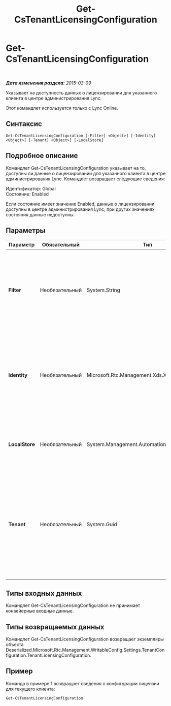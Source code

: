 ﻿---
title: Get-CsTenantLicensingConfiguration
TOCTitle: Get-CsTenantLicensingConfiguration
ms:assetid: 0df23143-f1aa-4850-b0f7-750422762925
ms:mtpsurl: https://technet.microsoft.com/ru-ru/library/Dn362770(v=OCS.15)
ms:contentKeyID: 56270527
ms.date: 05/19/2016
mtps_version: v=OCS.15
ms.translationtype: HT
---

# Get-CsTenantLicensingConfiguration

 

_**Дата изменения раздела:** 2015-03-09_

Указывает на доступность данных о лицензировании для указанного клиента в центре администрирования Lync.

Этот командлет используется только с Lync Online.

## Синтаксис

    Get-CsTenantLicensingConfiguration [-Filter] <Object>] [-Identity] <Object>] [-Tenant] <Object>] [-LocalStore]

## Подробное описание

Командлет Get-CsTenantLicensingConfiguration указывает на то, доступны ли данные о лицензировании для указанного клиента в центре администрирования Lync. Командлет возвращает следующие сведения:

Идентификатор: Global  
Состояние: Enabled

Если состояние имеет значение Enabled, данные о лицензировании доступны в центре администрирования Lync; при других значениях состояния данные недоступны.

## Параметры


<table>
<colgroup>
<col style="width: 25%" />
<col style="width: 25%" />
<col style="width: 25%" />
<col style="width: 25%" />
</colgroup>
<thead>
<tr class="header">
<th>Параметр</th>
<th>Обязательный</th>
<th>Тип</th>
<th>Описание</th>
</tr>
</thead>
<tbody>
<tr class="odd">
<td><p><strong>Filter</strong></p></td>
<td><p>Необязательный</p></td>
<td><p>System.String</p></td>
<td><p>Позволяет использовать подстановочные знаки для получения коллекции настроек конфигурации лицензирования клиента. Поскольку каждый клиент ограничен одной глобальной коллекцией настроек конфигурации лицензирования, использовать параметр Filter не требуется.</p></td>
</tr>
<tr class="even">
<td><p><strong>Identity</strong></p></td>
<td><p>Необязательный</p></td>
<td><p>Microsoft.Rtc.Management.Xds.XdsIdentity</p></td>
<td><p>Указывает возвращаемую коллекцию настроек конфигурации лицензирования клиента. Поскольку каждый клиент ограничен одной глобальной коллекцией настроек конфигурации лицензирования, включать этот параметр при выполнении командлета Get-CsTenantLicensingConfiguration не требуется.</p></td>
</tr>
<tr class="odd">
<td><p><strong>LocalStore</strong></p></td>
<td><p>Необязательный</p></td>
<td><p>System.Management.Automation.SwitchParameter</p></td>
<td><p>Возвращает данные конфигурации лицензирования клиента из локальной реплики центрального хранилища управления, а не из самого хранилища.</p></td>
</tr>
<tr class="even">
<td><p><strong>Tenant</strong></p></td>
<td><p>Необязательный</p></td>
<td><p>System.Guid</p></td>
<td><p>Глобальный уникальный идентификатор (GUID) учетной записи клиента, для которой возвращаются параметры лицензирования. Например:</p>
<p>–Tenant &quot;38aad667-af54-4397-aaa7-e94c79ec2308&quot;</p>
<p>Идентификатор каждого из клиентов можно получить с помощью следующей команды:</p>
<p>Get-CsTenant | Select-Object DisplayName, TenantID</p></td>
</tr>
</tbody>
</table>


## Типы входных данных

Командлет Get-CsTenantLicensingConfiguration не принимает конвейерные входные данные.

## Типы возвращаемых данных

Командлет Get-CsTenantLicensingConfiguration возвращает экземпляры объекта Deserialized.Microsoft.Rtc.Management.WritableConfig.Settings.TenantConfiguration.TenantLicensingConfiguration.

## Пример

Команда в примере 1 возвращает сведения о конфигурации лицензии для текущего клиента:

    Get-CsTenantLicensingConfiguration


